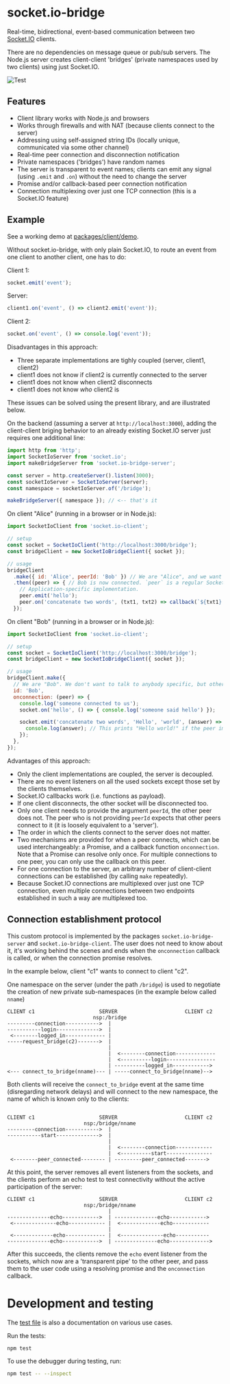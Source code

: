 # socket.io-bridge

Real-time, bidirectional, event-based communication between two [Socket.IO](https://github.com/socketio) clients.

There are no dependencies on message queue or pub/sub servers. The Node.js server creates client-client 'bridges' (private namespaces used by two clients) using just Socket.IO.

![Test](https://github.com/michaelfranzl/socket.io-bridge/workflows/Test/badge.svg)

## Features

* Client library works with Node.js and browsers
* Works through firewalls and with NAT (because clients connect to the server)
* Addressing using self-assigned string IDs (locally unique, communicated via some other channel)
* Real-time peer connection and disconnection notification
* Private namespaces ('bridges') have random names
* The server is transparent to event names; clients can emit any signal (using `.emit` and `.on`) without the need to change the server
* Promise and/or callback-based peer connection notification
* Connection multiplexing over just one TCP connection (this is a Socket.IO feature)

## Example

See a working demo at [packages/client/demo](packages/client/demo).

Without socket.io-bridge, with only plain Socket.IO, to route an event from one client to another client, one has to do:

Client 1:

```javascript
socket.emit('event');
```

Server:

```javascript
client1.on('event', () => client2.emit('event'));
```

Client 2:

```javascript
socket.on('event', () => console.log('event'));
```

Disadvantages in this approach:

* Three separate implementations are tighly coupled (server, client1, client2)
* client1 does not know if client2 is currently connected to the server
* client1 does not know when client2 disconnects
* client1 does not know *who* client2 is

These issues can be solved using the present library, and are illustrated below.

On the backend (assuming a server at `http://localhost:3000`), adding the client-client briging behavior to an already existing Socket.IO server just requires one additional line:

```javascript
import http from 'http';
import SocketIoServer from 'socket.io';
import makeBridgeServer from 'socket.io-bridge-server';

const server = http.createServer().listen(3000);
const socketIoServer = SocketIoServer(server);
const namespace = socketIoServer.of('/bridge');

makeBridgeServer({ namespace }); // <-- that's it
```

On client "Alice" (running in a browser or in Node.js):

```javascript
import SocketIoClient from 'socket.io-client';

// setup
const socket = SocketIoClient('http://localhost:3000/bridge');
const bridgeClient = new SocketIoBridgeClient({ socket });

// usage
bridgeClient
  .make({ id: 'Alice', peerId: 'Bob' }) // We are "Alice", and we want to talk to "Bob".
  .then((peer) => { // Bob is now connected. `peer` is a regular Socket.IO client socket.
    // Application-specific implementation.
    peer.emit('hello');
    peer.on('concatenate two words', (txt1, txt2) => callback(`${txt1} ${txt2}!`));
  });
```

On client "Bob" (running in a browser or in Node.js):

```javascript
import SocketIoClient from 'socket.io-client';

// setup
const socket = SocketIoClient('http://localhost:3000/bridge');
const bridgeClient = new SocketIoBridgeClient({ socket });

// usage
bridgeClient.make({
  // We are "Bob". We don't want to talk to anybody specific, but others may want to talk to us.
  id: 'Bob',
  onconnection: (peer) => {
    console.log('someone connected to us');
    socket.on('hello', () => { console.log('someone said hello') });

    socket.emit('concatenate two words', 'Hello', 'world', (answer) => {
      console.log(answer); // This prints "Hello world!" if the peer implements this event.
    });
  },
});
```

Advantages of this approach:

* Only the client implementations are coupled, the server is decoupled.
* There are no event listeners on all the used sockets except those set by the clients themselves.
* Socket.IO callbacks work (i.e. functions as payload).
* If one client disconnects, the other socket will be disconnected too.
* Only one client needs to provide the argument `peerId`, the other peer does not. The peer who is
    not providing `peerId` expects that other peers connect to it (it is loosely equivalent to a
    'server').
* The order in which the clients connect to the server does not matter.
* Two mechanisms are provided for when a peer connects, which can be used interchangeably: a
    Promise, and a callback function `onconnection`. Note that a Promise can resolve only once. For
    multiple connections to one peer, you can only use the callback on this peer.
* For one connection to the server, an arbitrary number of client-client connections can be
    established (by calling `make` repeatedly).
* Because Socket.IO connections are multiplexed over just one TCP connection, even multiple connections between two endpoints established in such a way are multiplexed too.


## Connection establishment protocol

This custom protocol is implemented by the packages `socket.io-bridge-server` and `socket.io-bridge-client`. The user does not need to know about it, it's working behind the scenes and ends when the `onconnection` callback is called, or when the connection promise resolves.

In the example below, client "c1" wants to connect to client "c2".

One namespace on the server (under the path `/bridge`) is used to negotiate the creation of new private sub-namespaces (in the example below called `nname`)

```
CLIENT c1                     SERVER                      CLIENT c2
                            nsp:/bridge
---------connection----------->  |
-----------login-------------->  |
 <--------logged_in------------- |
-----request_bridge(c2)------->  |
                                 |
                                 |  <--------connection-------------
                                 |  <----------login----------------
                                 | ----------logged_in------------>
<--- connect_to_bridge(nname)--- | -----connect_to_bridge(nname)-->

```

Both clients will receive the `connect_to_bridge` event at the same time (disregarding network delays) and will connect to the new namespace, the name of which is known only to the clients:


```

CLIENT c1                     SERVER                      CLIENT c2
                         nsp:/bridge/nname
---------connection----------->  |
-----------start-------------->  |
                                 |
                                 |  <--------connection------------
                                 |  <----------start---------------
 <--------peer_connected-------- | ---------peer_connected------->
```

At this point, the server removes all event listeners from the sockets, and the clients perform an echo test to test connectivity without the active participation of the server:

```
CLIENT c1                     SERVER                      CLIENT c2
                         nsp:/bridge/nname
                                 |
--------------echo------------>  | --------------echo------------>
 <--------------echo------------ |  <-------------echo------------
                                 |
 <-------------echo------------- |  <--------------echo-----------
--------------echo------------>  | --------------echo------------->
```

After this succeeds, the clients remove the `echo` event listener from the sockets, which now are a 'transparent pipe' to the other peer, and pass them to the user code using a resolving promise and the `onconnection` callback.


# Development and testing

The [test file](packages/client/tests/test.js) is also a documentation on various use cases.

Run the tests:

```sh
npm test
```

To use the debugger during testing, run:

```sh
npm test -- --inspect
```
